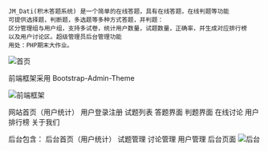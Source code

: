     JM_Dati(积木答题系统) 是一个简单的在线答题，具有在线答题，在线判题等功能
	可提供选择题，判断题，多选题等多种方式答题，并判题：
    区分管理组与用户组，支持多试卷，统计用户数量，试题数量，正确率，并生成对应排行榜
	以及用户讨论区。超级管理员后台管理功能
    用处：PHP期末大作业。
![首页](http://img1.jimu98.cn/Fo9M9ImOUcIOb-Ji-JZwzg1Yrpk5 "首页")

前端框架采用 Bootstrap-Admin-Theme

![前端框架](http://img1.jimu98.cn/FrQMXmvovflscO-2KrHd_ZUZrB8u "前端框架")

网站首页（用户统计）
用户登录注册
试题列表
答题界面
判题界面
在线讨论
用户排行榜
关于我们

后台包含：
后台首页（用户统计）
试题管理
讨论管理
用户管理
后台页面
![后台](http://img1.jimu98.cn/Fgg6IQjqR_qdJlJc0yorygCsJJUw "后台")
